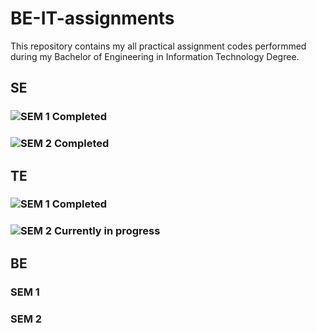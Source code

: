 # BE-IT-assignments
This repository contains my all practical assignment codes performmed during my Bachelor of Engineering in Information Technology Degree.

## SE 
### ![SEM 1 Completed](https://github.com/AyanGadpal/BE-IT-assignments/tree/master/SE/SEM%201)
### ![SEM 2 Completed](https://github.com/AyanGadpal/BE-IT-assignments/tree/master/SE/SEM%202)

## TE
### ![SEM 1 Completed](https://github.com/AyanGadpal/BE-IT-assignments/tree/master/TE/Sem%201)
### ![SEM 2 Currently in progress](https://github.com/AyanGadpal/BE-IT-assignments/tree/master/TE/Sem%202)

## BE
### SEM 1 
### SEM 2

